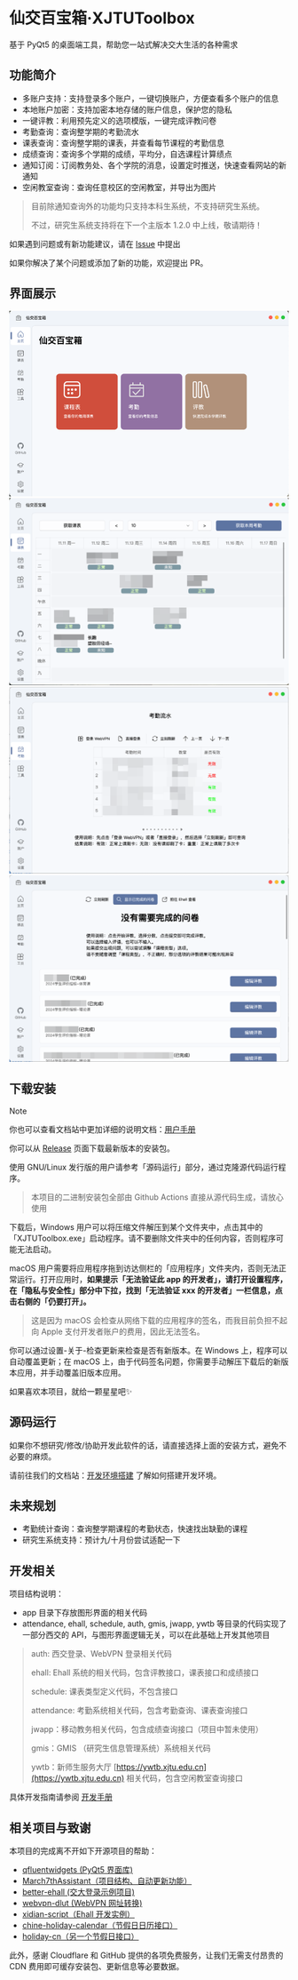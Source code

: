 # 仙交百宝箱·XJTUToolbox

基于 PyQt5 的桌面端工具，帮助您一站式解决交大生活的各种需求

## 功能简介
- 多账户支持：支持登录多个账户，一键切换账户，方便查看多个账户的信息
- 本地账户加密：支持加密本地存储的账户信息，保护您的隐私
- 一键评教：利用预先定义的选项模版，一键完成评教问卷
- 考勤查询：查询整学期的考勤流水
- 课表查询：查询整学期的课表，并查看每节课程的考勤信息
- 成绩查询：查询多个学期的成绩，平均分，自选课程计算绩点
- 通知订阅：订阅教务处、各个学院的消息，设置定时推送，快速查看网站的新通知
- 空闲教室查询：查询任意校区的空闲教室，并导出为图片

> 目前除通知查询外的功能均只支持本科生系统，不支持研究生系统。
>
> 不过，研究生系统支持将在下一个主版本 1.2.0 中上线，敬请期待！

如果遇到问题或有新功能建议，请在 [Issue](https://github.com/yan-xiaoo/XJTUToolBox/issues) 中提出

如果你解决了某个问题或添加了新的功能，欢迎提出 PR。

## 界面展示
![sample1](./screenshots/sample_1.png)
![sample2](./screenshots/sample_2.png)
![sample3](./screenshots/sample_3.png)
![sample4](./screenshots/sample_4.png)

## 下载安装

> [!NOTE]
> 你也可以查看文档站中更加详细的说明文档：[用户手册](https://yan-xiaoo.github.io/XJTUToolBox/tutorial/quick-start)

你可以从 [Release](https://github.com/yan-xiaoo/XJTUToolBox/releases) 页面下载最新版本的安装包。

使用 GNU/Linux 发行版的用户请参考「源码运行」部分，通过克隆源代码运行程序。

> 本项目的二进制安装包全部由 Github Actions 直接从源代码生成，请放心使用

下载后，Windows 用户可以将压缩文件解压到某个文件夹中，点击其中的「XJTUToolbox.exe」启动程序。请不要删除文件夹中的任何内容，否则程序可能无法启动。

macOS 用户需要将应用程序拖到访达侧栏的「应用程序」文件夹内，否则无法正常运行。打开应用时，**如果提示「无法验证此 app 的开发者」，请打开设置程序，在「隐私与安全性」部分中下拉，找到「无法验证 xxx 的开发者」一栏信息，点击右侧的「仍要打开」。**

> 这是因为 macOS 会检查从网络下载的应用程序的签名，而我目前负担不起向 Apple 支付开发者账户的费用，因此无法签名。

你可以通过设置-关于-检查更新来检查是否有新版本。在 Windows 上，程序可以自动覆盖更新；在 macOS 上，由于代码签名问题，你需要手动解压下载后的新版本应用，并手动覆盖旧版本应用。

如果喜欢本项目，就给一颗星星吧✨

## 源码运行

如果你不想研究/修改/协助开发此软件的话，请直接选择上面的安装方式，避免不必要的麻烦。

请前往我们的文档站：[开发环境搭建](https://yan-xiaoo.github.io/XJTUToolBox/development/setup) 了解如何搭建开发环境。

## 未来规划
- 考勤统计查询：查询整学期课程的考勤状态，快速找出缺勤的课程
- 研究生系统支持：预计九/十月份尝试适配一下

## 开发相关
项目结构说明：
- app 目录下存放图形界面的相关代码
- attendance, ehall, schedule, auth, gmis, jwapp, ywtb 等目录的代码实现了一部分西交的 API，与图形界面逻辑无关，可以在此基础上开发其他项目
> auth: 西交登录、WebVPN 登录相关代码
>
> ehall: Ehall 系统的相关代码，包含评教接口，课表接口和成绩接口
> 
> schedule: 课表类型定义代码，不包含接口
> 
> attendance: 考勤系统相关代码，包含考勤查询、课表查询接口
> 
> jwapp：移动教务相关代码，包含成绩查询接口（项目中暂未使用）
> 
> gmis：GMIS （研究生信息管理系统）系统相关代码
> 
> ywtb：新师生服务大厅 [https://ywtb.xjtu.edu.cn](https://ywtb.xjtu.edu.cn) 相关代码，包含空闲教室查询接口

具体开发指南请参阅 [开发手册](https://yan-xiaoo.github.io/XJTUToolBox/development/setup)

## 相关项目与致谢
本项目的完成离不开如下开源项目的帮助：
- [qfluentwidgets (PyQt5 界面库)](https://github.com/zhiyiYo/PyQt-Fluent-Widgets)
- [March7thAssistant（项目结构、自动更新功能）](https://github.com/moesnow/March7thAssistant)
- [better-ehall (交大登录示例项目)](https://github.com/guitaoliu/xjtu-grade)
- [webvpn-dlut (WebVPN 网址转换)](https://github.com/ESWZY/webvpn-dlut)
- [xidian-script（Ehall 开发实例）](https://github.com/xdlinux/xidian-scripts)
- [chine-holiday-calendar（节假日日历接口）](https://github.com/lanceliao/china-holiday-calender)
- [holiday-cn（另一个节假日接口）](https://github.com/NateScarlet/holiday-cn)

此外，感谢 Cloudflare 和 GitHub 提供的各项免费服务，让我们无需支付昂贵的 CDN 费用即可缓存安装包、更新信息等必要数据。